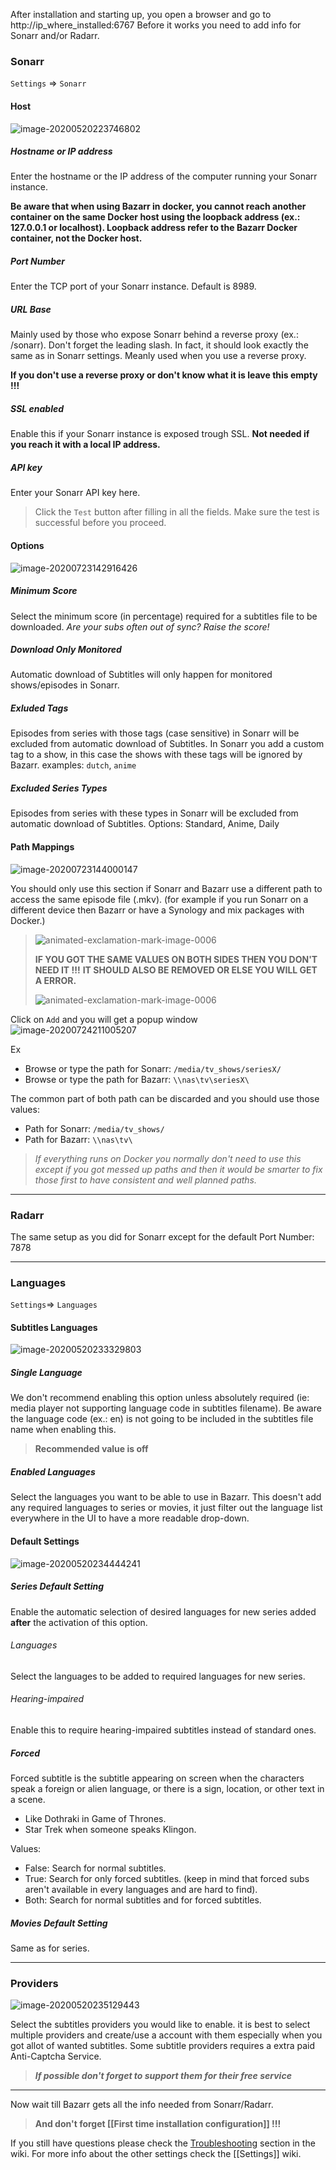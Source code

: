 After installation and starting up, you open a browser and go to http://ip_where_installed:6767
Before it works you need to add info for Sonarr and/or Radarr.

### Sonarr

`Settings` => `Sonarr`

#### Host

![image-20200520223746802](images/image-20200520223746802.png)

##### Hostname or IP address

Enter the hostname or the IP address of the computer running your Sonarr instance.

**Be aware that when using Bazarr in docker, you cannot reach another container on the same Docker host using the loopback address (ex.: 127.0.0.1 or localhost). Loopback address refer to the Bazarr Docker container, not the Docker host.**

##### Port Number

Enter the TCP port of your Sonarr instance. Default is 8989.

##### URL Base

Mainly used by those who expose Sonarr behind a reverse proxy (ex.: /sonarr). Don't forget the leading slash. In fact, it should look exactly the same as in Sonarr settings. Meanly used when you use a reverse proxy.

**If you don't use a reverse proxy or don't know what it is leave this empty !!!**

##### SSL enabled

Enable this if your Sonarr instance is exposed trough SSL.
**Not needed if you reach it with a local IP address.**

##### API key

Enter your Sonarr API key here.

> Click the `Test` button after filling in all the fields. Make sure the test is successful before you proceed.

#### Options

![image-20200723142916426](images/image-20200723142916426.png)

##### Minimum Score

Select the minimum score (in percentage) required for a subtitles file to be downloaded. *Are your subs often out of sync? Raise the score!*

##### Download Only Monitored

Automatic download of Subtitles will only happen for monitored shows/episodes in Sonarr.

##### Exluded Tags

Episodes from series with those tags (case sensitive) in Sonarr will be excluded from automatic download of Subtitles.
In Sonarr you add a custom tag to a show, in this case the shows with these tags will be ignored by Bazarr. examples: `dutch`, `anime`

##### Excluded Series Types

Episodes from series with these types in Sonarr will be excluded from automatic download of Subtitles.
Options: Standard, Anime, Daily

#### Path Mappings

![image-20200723144000147](images/image-20200723144000147.png)

You should only use this section if Sonarr and Bazarr use a different path to access the same episode file (.mkv).
(for example if you run Sonarr on a different device then Bazarr or have a Synology and mix packages with Docker.)

> ![animated-exclamation-mark-image-0006](images/animated-exclamation-mark-image-0006.gif)
> 
> **IF YOU GOT THE SAME VALUES ON BOTH SIDES THEN YOU DON'T NEED IT !!!**
> **IT SHOULD ALSO BE REMOVED OR ELSE YOU WILL GET A ERROR.**
>
> ![animated-exclamation-mark-image-0006](images/animated-exclamation-mark-image-0006.gif)

Click on `Add` and you will get a popup window
![image-20200724211005207](images/image-20200724211005207.png)

Ex

* Browse or type the path for Sonarr: `/media/tv_shows/seriesX/`
* Browse or type the path for Bazarr: `\\nas\tv\seriesX\`

The common part of both path can be discarded and you should use those values:

* Path for Sonarr: `/media/tv_shows/`
* Path for Bazarr: `\\nas\tv\`

> *If everything runs on Docker you normally don't need to use this except if you got messed up paths and then it would be smarter to fix those first to have consistent and well planned paths.*

------

### Radarr

The same setup as you did for Sonarr except for the default Port Number: 7878

------

### Languages

`Settings`=> `Languages`

#### Subtitles Languages

 ![image-20200520233329803](images/image-20200520233329803.png)

##### Single Language

We don't recommend enabling this option unless absolutely required (ie: media player not supporting language code in subtitles filename). Be aware the language code (ex.: en) is not going to be included in the subtitles file name when enabling this.

> **Recommended value is off**

##### Enabled Languages

Select the languages you want to be able to use in Bazarr. This doesn't add any required languages to series or movies, it just filter out the language list everywhere in the UI to have a more readable drop-down.

#### Default Settings

 ![image-20200520234444241](images/image-20200520234444241.png)

##### Series Default Setting

Enable the automatic selection of desired languages for new series added **after** the activation of this option.

###### Languages

Select the languages to be added to required languages for new series.

###### Hearing-impaired

Enable this to require hearing-impaired subtitles instead of standard ones.

##### Forced

Forced subtitle is the subtitle appearing on screen when the characters speak a foreign or alien language, or there is a sign, location, or other text in a scene.

- Like Dothraki in Game of Thrones.
- Star Trek when someone speaks Klingon.

 Values:

- False: Search for normal subtitles.
- True: Search for only forced subtitles. (keep in mind that forced subs aren't available in every languages and are hard to find).
- Both: Search for normal subtitles and for forced subtitles.

##### Movies Default Setting

Same as for series.

------

### Providers

 ![image-20200520235129443](images/image-20200520235129443.png)

Select the subtitles providers you would like to enable. it is best to select multiple providers and create/use a account with them especially when you got allot of wanted subtitles.
Some subtitle providers requires a extra paid Anti-Captcha Service.

> ***If possible don't forget to support them for their free service***

------

Now wait till Bazarr gets all the info needed from Sonarr/Radarr.

> **And don't forget [[First time installation configuration]] !!!**

If you still have questions please check the [Troubleshooting](https://github.com/morpheus65535/bazarr/wiki#troubleshooting) section in the wiki.
For more info about the other settings check the [[Settings]] wiki.